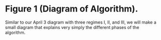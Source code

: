 # Figure 1 (Diagram of Algorithm). 

Similar to our April 3 diagram with three regimes I, II, and III, we will make a small diagram that explains very simply the different phases of the algorithm. 
